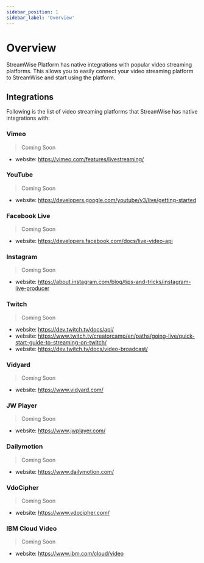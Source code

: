 ```yaml
---
sidebar_position: 1
sidebar_label: 'Overview'
---
```


# Overview

StreamWise Platform has native integrations with popular video streaming platforms. This allows you to easily connect your video streaming platform to StreamWise and start using the platform.

## Integrations

Following is the list of video streaming platforms that StreamWise has native integrations with:

### Vimeo

> Coming Soon

* website: https://vimeo.com/features/livestreaming/

### YouTube

> Coming Soon

* website: https://developers.google.com/youtube/v3/live/getting-started

### Facebook Live

> Coming Soon

* website: https://developers.facebook.com/docs/live-video-api

### Instagram

> Coming Soon

* website: https://about.instagram.com/blog/tips-and-tricks/instagram-live-producer

### Twitch

> Coming Soon

* website: https://dev.twitch.tv/docs/api/
* website: https://www.twitch.tv/creatorcamp/en/paths/going-live/quick-start-guide-to-streaming-on-twitch/
* website: https://dev.twitch.tv/docs/video-broadcast/

### Vidyard

> Coming Soon

* website: https://www.vidyard.com/

### JW Player

> Coming Soon

* website: https://www.jwplayer.com/

### Dailymotion

> Coming Soon

* website: https://www.dailymotion.com/

### VdoCipher

> Coming Soon

* website: https://www.vdocipher.com/

### IBM Cloud Video

> Coming Soon

* website: https://www.ibm.com/cloud/video